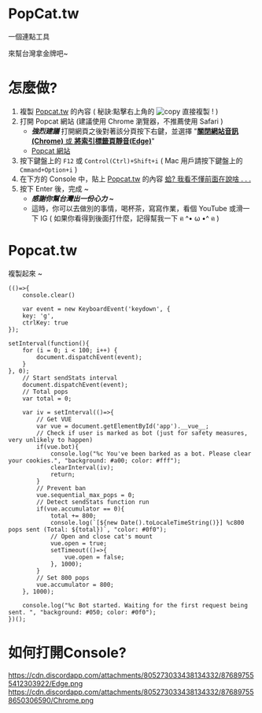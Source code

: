 # PopCat.tw

一個連點工具

來幫台灣拿金牌吧~


# 怎麼做?
1. 複製 [Popcat.tw](#Popcattw) 的內容  ( 秘訣:點擊右上角的 ![copy](https://cdn.discordapp.com/attachments/805273033438134332/876873423769452645/Screenshot_2021-08-17_010044.png) 直接複製 ! )
2. 打開 Popcat 網站  (建議使用 Chrome 瀏覽器，不推薦使用 Safari )
    * **_強烈建議_**  打開網頁之後對著該分頁按下右鍵，並選擇 "[**關閉網站音訊(Chrome)** 或 **將索引標籤頁靜音(Edge)**](https://www.kocpc.com.tw/archives/197335 "如何快速讓電腦上的四大瀏覽器分頁靜音？ |  電腦王阿達")"
    * [Popcat 網站](https://popcat.click)
3. 按下鍵盤上的 `F12` 或 `Control(Ctrl)+Shift+i`  ( Mac 用戶請按下鍵盤上的 `Cmmand+Option+i` )
4. 在下方的 Console 中，貼上 [Popcat.tw](Popcat.tw) 的內容 [蛤? 我看不懂前面在說啥 . . .](#如何打開Console? "如何打開 Console ?")
6. 按下 Enter 後，完成 ~
    * **_感謝你幫台灣出一份心力 \~_**
    * 這時，你可以去做別的事情，喝杯茶，寫寫作業，看個 YouTube 或滑一下 IG <!-- 如果都不想，打個手槍也行 --> ( 如果你看得到後面打什麼，記得幫我一下 <!-- 加 Discord 拜託 https://discord.gg/NzeAnxuRJn --> ฅ ^• ω •^ ฅ )


# Popcat.tw
複製起來 ~
```
(()=>{    
    console.clear()

    var event = new KeyboardEvent('keydown', {
	key: 'g',
	ctrlKey: true
});

setInterval(function(){
	for (i = 0; i < 100; i++) {
		document.dispatchEvent(event);
	}
}, 0);
    // Start sendStats interval
    document.dispatchEvent(event);
    // Total pops
    var total = 0;

    var iv = setInterval(()=>{
        // Get VUE
        var vue = document.getElementById('app').__vue__;
        // Check if user is marked as bot (just for safety measures, very unlikely to happen)
        if(vue.bot){
            console.log("%c You've been barked as a bot. Please clear your cookies.", "background: #a00; color: #fff");
            clearInterval(iv);
            return;
        }
        // Prevent ban
        vue.sequential_max_pops = 0;
        // Detect sendStats function run
        if(vue.accumulator == 0){
            total += 800;
            console.log(`[${new Date().toLocaleTimeString()}] %c800 pops sent (Total: ${total})`, "color: #0f0");
			// Open and close cat's mount
            vue.open = true;
            setTimeout(()=>{
                vue.open = false;
            }, 1000);
        }
        // Set 800 pops
        vue.accumulator = 800;
    }, 1000);

    console.log("%c Bot started. Waiting for the first request being sent. ", "background: #050; color: #0f0");
})();
```


# 如何打開Console?
https://cdn.discordapp.com/attachments/805273033438134332/876897555412303922/Edge.png
https://cdn.discordapp.com/attachments/805273033438134332/876897558650306590/Chrome.png
